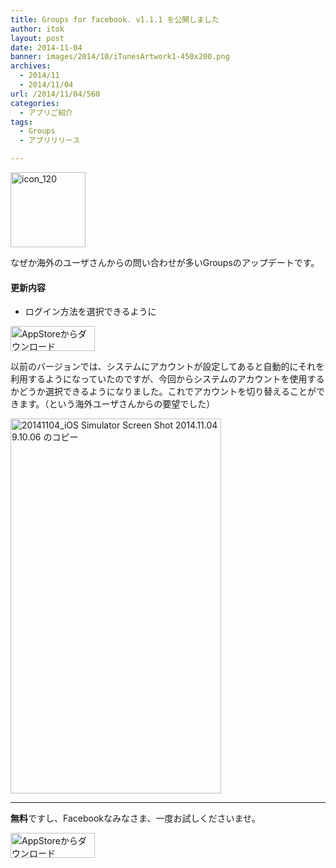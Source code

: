 ```yaml
---
title: Groups for facebook. v1.1.1 を公開しました
author: itok
layout: post
date: 2014-11-04
banner: images/2014/10/iTunesArtwork1-450x200.png
archives:
  - 2014/11
  - 2014/11/04
url: /2014/11/04/560
categories:
  - アプリご紹介
tags:
  - Groups
  - アプリリリース

---
```

<a href="https://itunes.apple.com/jp/app/id561836613" target=_blank><img src="/images/2014/10/icon_120.png" alt="icon_120" width="120" height="120" class="alignnone size-full wp-image-487" /></a>

なぜか海外のユーザさんからの問い合わせが多いGroupsのアップデートです。

#### 更新内容

  * ログイン方法を選択できるように

<a href="https://itunes.apple.com/jp/app/id561836613" target=_blank><img src="/images/2014/04/Download_on_the_App_Store_Badge_JP_135x40_1004.png" alt="AppStoreからダウンロード" width="135" height="40" class="alignnone size-full wp-image-58" /></a>

以前のバージョンでは、システムにアカウントが設定してあると自動的にそれを利用するようになっていたのですが、今回からシステムのアカウントを使用するかどうか選択できるようになりました。これでアカウントを切り替えることができます。（という海外ユーザさんからの要望でした）

[<img src="/images/2014/11/ef196606b40344b7f0c285f3e5c594fd.png" alt="20141104_iOS Simulator Screen Shot 2014.11.04 9.10.06 のコピー" width="337" height="600" class="alignnone size-full wp-image-561" />](/images/2014/11/ef196606b40344b7f0c285f3e5c594fd.png)

* * *

**無料**ですし、Facebookなみなさま、一度お試しくださいませ。

<a href="https://itunes.apple.com/jp/app/id561836613" target=_blank><img src="/images/2014/04/Download_on_the_App_Store_Badge_JP_135x40_1004.png" alt="AppStoreからダウンロード" width="135" height="40" class="alignnone size-full wp-image-58" /></a>